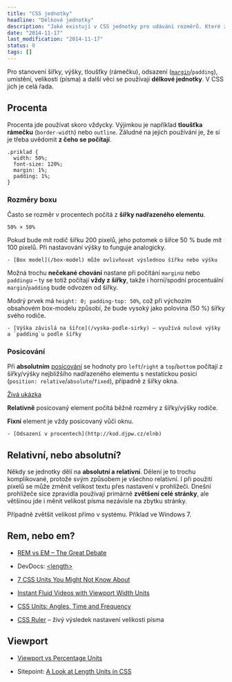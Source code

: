 ```yaml
---
title: "CSS jednotky"
headline: "Délkové jednotky"
description: "Jaké existují v CSS jednotky pro udávání rozměrů. Které z nich používat."
date: "2014-11-17"
last_modification: "2014-11-17"
status: 0
tags: []
---
```


Pro stanovení šířky, výšky, tloušťky (rámečku), odsazení ([`margin`](/margin)/`padding`), umístění, velikosti (písma) a další věci se používají **délkové jednotky**. V CSS jich je celá řada.

## Procenta

Procenta jde používat skoro vždycky. Výjimkou je například **tloušťka rámečku** (`border-width`) nebo `outline`. Záludné na jejich používání je, že si je třeba uvědomit **z čeho se počítají**.

```
.priklad {
  width: 50%;
  font-size: 120%;
  margin: 1%;
  padding: 1%;
}
```

### Rozměry boxu

Často se rozměr v procentech počítá z **šířky nadřazeného elementu**.

    50% × 50%

Pokud bude mít rodič šířku 200 pixelů, jeho potomek o šířce 50 % bude mít 100 pixelů. Při nastavování výšky to funguje analogicky.

    - [Box model](/box-model) může ovlivňovat výslednou šířku nebo výšku

Možná trochu **nečekané chování** nastane při počítání `margin`u nebo `padding`u – ty se totiž počítají **vždy z šířky**, takže i horní/spodní procentuální `margin`/`padding` bude odvozen od šířky.

Modrý prvek má `height: 0; padding-top: 50%`, což při výchozím obsahovém box-modelu způsobí, že bude vysoký jako polovina (50 %) šířky svého rodiče.

    - [Výška závislá na šířce](/vyska-podle-sirky) – využívá nulové výšky a `padding`u podle šířky

### Posicování

Při **absolutním** [posicování](/position) se hodnoty pro `left`/`right` a `top`/`bottom` počítají z šířky/výšky nejbližšího nadřazeného elementu s nestatickou posicí (`position: relative`/`absolute`/`fixed`), případně z šířky okna.

[Živá ukázka](http://kod.djpw.cz/kojb)

**Relativně** posicovaný element počítá běžně rozměry z šířky/výšky rodiče.

**Fixní** element je vždy posicovaný vůči oknu.

    - [Odsazení v procentech](http://kod.djpw.cz/elnb)

## Relativní, nebo absolutní?

Někdy se jednotky dělí na **absolutní a relativní**. Dělení je to trochu komplikované, protože svým způsobem je všechno relativní. I při použití pixelů se může změnit velikost textu přes nastavení v prohlížeči. Dnešní prohlížeče sice zpravidla používají primárně **zvětšení celé stránky**, ale většinou jde i měnit velikost písma nezávisle na zbytku stránky.

Případně zvětšit velikost přímo v systému. Příklad ve Windows 7.

## Rem, nebo em?

  - [REM vs EM – The Great Debate](http://zellwk.com/blog/rem-vs-em/)

  - DevDocs: [&lt;length>](http://devdocs.io/css/length)

  - [7 CSS Units You Might Not Know About](http://webdesign.tutsplus.com/articles/7-css-units-you-might-not-know-about--cms-22573)

  - [Instant Fluid Videos with Viewport Width Units](http://webdesign.tutsplus.com/tutorials/instant-fluid-videos-with-viewport-width-units--cms-22845)

  - [CSS Units: Angles, Time and Frequency](http://demosthenes.info/blog/980/CSS-Units-Angles-Time-and-Frequency)

  - [CSS Ruler](http://katydecorah.com/css-ruler/) – živý výsledek nastavení velikosti písma

## Viewport

  - [Viewport vs Percentage Units](http://bitsofco.de/2015/viewport-vs-percentage-units/)

  - Sitepoint: [A Look at Length Units in CSS](http://www.sitepoint.com/look-at-length-units-in-css/)